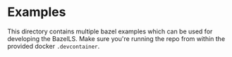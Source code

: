 # Examples

This directory contains multiple bazel examples which can be used for developing the BazelLS. Make sure you're running the repo from within the provided docker `.devcontainer`.
